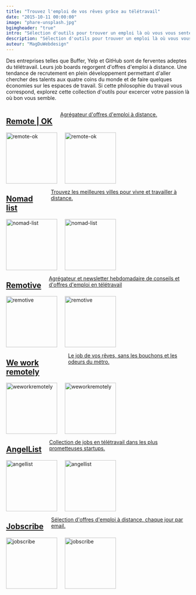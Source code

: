 ```yaml
---
title: "Trouvez l'emploi de vos rêves grâce au télétravail"
date: "2015-10-11 00:00:00"
image: "phare-unsplash.jpg"
bgimgheader: "true"
intro: "Sélection d'outils pour trouver un emploi là où vous vous sentez le mieux pour travailler."
description: "Sélection d'outils pour trouver un emploi là où vous vous sentez le mieux pour travailler"
auteur: "MagDuWebdesign"
---
```

Des entreprises telles que Buffer, Yelp et GitHub sont de ferventes adeptes du télétravail. Leurs job boards regorgent d'offres d'emploi à distance. Une tendance de recrutement en plein développement permettant d'aller chercher des talents aux quatre coins du monde et de faire quelques économies sur les espaces de travail. Si cette philosophie du travail vous correspond, explorez cette collection d'outils pour excercer votre passion là où bon vous semble.

<div class="section-carte-index-panel">
  <a href="https://remoteok.io/?ref=magazineduwebdesign" title="Remote | OK" target="_blank" rel="nofollow">
    <article class="carte-article-secondaire">
      <div class="row collapse">
        <div class="small-9 columns">
          <h1 class="carte-article-secondaire-post-title">Remote | OK</h1>
          <p>Agrégateur d'offres d'emploi à distance.</p>
        </div>
        <div class="small-3 columns">
          <img class="right" data-interchange="[https://s3-eu-west-1.amazonaws.com/mdw-images/xsmall/remote-ok.png, (default)],
          [https://s3-eu-west-1.amazonaws.com/mdw-images/xsmall/remote-ok.png, (small)],
          [https://s3-eu-west-1.amazonaws.com/mdw-images/lsmall/remote-ok.png, (smallretina)],
          [https://s3-eu-west-1.amazonaws.com/mdw-images/xsmall/remote-ok.png, (medium)],
          [https://s3-eu-west-1.amazonaws.com/mdw-images/lsmall/remote-ok.png, (mediumretina)],
          [https://s3-eu-west-1.amazonaws.com/mdw-images/xsmall/remote-ok.png, (large)],
          [https://s3-eu-west-1.amazonaws.com/mdw-images/lsmall/remote-ok.png, (largeretina)]" alt="remote-ok" width="140" height="auto">
          <noscript><img class="right" src="https://s3-eu-west-1.amazonaws.com/mdw-images/xsmall/remote-ok.png" alt="remote-ok" width="140" height="auto" /></noscript>
        </div>
      </div>
    </article>
  </a>

  <a href="https://nomadlist.com/?ref=magazineduwebdesign" title="Nomad List" target="_blank" rel="nofollow">
    <article class="carte-article-secondaire">
      <div class="row collapse">
        <div class="small-9 columns">
          <h1 class="carte-article-secondaire-post-title">Nomad list</h1>
          <p>Trouvez les meilleures villes pour vivre et travailler à distance.</p>
        </div>
        <div class="small-3 columns">
          <img class="right" data-interchange="[https://s3-eu-west-1.amazonaws.com/mdw-images/xsmall/nomad-list.png, (default)],
          [https://s3-eu-west-1.amazonaws.com/mdw-images/xsmall/nomad-list.png, (small)],
          [https://s3-eu-west-1.amazonaws.com/mdw-images/lsmall/nomad-list.png, (smallretina)],
          [https://s3-eu-west-1.amazonaws.com/mdw-images/xsmall/nomad-list.png, (medium)],
          [https://s3-eu-west-1.amazonaws.com/mdw-images/lsmall/nomad-list.png, (mediumretina)],
          [https://s3-eu-west-1.amazonaws.com/mdw-images/xsmall/nomad-list.png, (large)],
          [https://s3-eu-west-1.amazonaws.com/mdw-images/lsmall/nomad-list.png, (largeretina)]" alt="nomad-list" width="140" height="auto">
          <noscript><img class="right" src="https://s3-eu-west-1.amazonaws.com/mdw-images/xsmall/nomad-list.png" alt="nomad-list" width="140" height="auto" /></noscript>
        </div>
      </div>
    </article>
  </a>

  <a href="http://jobs.remotive.io/?ref=magazineduwebdesign" title="remotive" target="_blank" rel="nofollow">
    <article class="carte-article-secondaire">
      <div class="row collapse">
        <div class="small-9 columns">
          <h1 class="carte-article-secondaire-post-title">Remotive</h1>
          <p>Agrégateur et newsletter hebdomadaire de conseils et d'offres d'emploi en télétravail</p>
        </div>
        <div class="small-3 columns">
          <img class="right" data-interchange="[https://s3-eu-west-1.amazonaws.com/mdw-images/xsmall/remotive.png, (default)],
          [https://s3-eu-west-1.amazonaws.com/mdw-images/xsmall/remotive.png, (small)],
          [https://s3-eu-west-1.amazonaws.com/mdw-images/lsmall/remotive.png, (smallretina)],
          [https://s3-eu-west-1.amazonaws.com/mdw-images/xsmall/remotive.png, (medium)],
          [https://s3-eu-west-1.amazonaws.com/mdw-images/lsmall/remotive.png, (mediumretina)],
          [https://s3-eu-west-1.amazonaws.com/mdw-images/xsmall/remotive.png, (large)],
          [https://s3-eu-west-1.amazonaws.com/mdw-images/lsmall/remotive.png, (largeretina)]" alt="remotive" width="140" height="auto">
          <noscript><img class="right" src="https://s3-eu-west-1.amazonaws.com/mdw-images/xsmall/remotive.png" alt="remotive" width="140" height="auto" /></noscript>
        </div>
      </div>
    </article>
  </a>

  <a href="https://weworkremotely.com/?ref=magazineduwebdesign" title="weworkremotely" target="_blank" rel="nofollow">
    <article class="carte-article-secondaire">
      <div class="row collapse">
        <div class="small-9 columns">
          <h1 class="carte-article-secondaire-post-title">We work remotely</h1>
          <p>Le job de vos rêves, sans les bouchons et les odeurs du métro.</p>
        </div>
        <div class="small-3 columns">
          <img class="right" data-interchange="[https://s3-eu-west-1.amazonaws.com/mdw-images/xsmall/weworkremotely.jpeg, (default)],
          [https://s3-eu-west-1.amazonaws.com/mdw-images/xsmall/weworkremotely.jpeg, (small)],
          [https://s3-eu-west-1.amazonaws.com/mdw-images/lsmall/weworkremotely.jpeg, (smallretina)],
          [https://s3-eu-west-1.amazonaws.com/mdw-images/xsmall/weworkremotely.jpeg, (medium)],
          [https://s3-eu-west-1.amazonaws.com/mdw-images/lsmall/weworkremotely.jpeg, (mediumretina)],
          [https://s3-eu-west-1.amazonaws.com/mdw-images/xsmall/weworkremotely.jpeg, (large)],
          [https://s3-eu-west-1.amazonaws.com/mdw-images/lsmall/weworkremotely.jpeg, (largeretina)]" alt="weworkremotely" width="140" height="auto">
          <noscript><img class="right" src="https://s3-eu-west-1.amazonaws.com/mdw-images/xsmall/weworkremotely.jpeg" alt="weworkremotely" width="140" height="auto" /></noscript>
        </div>
      </div>
    </article>
  </a>

  <a href="https://angel.co/job-collections/remote/?ref=magazineduwebdesign" title="AngelList" target="_blank" rel="nofollow">
    <article class="carte-article-secondaire">
      <div class="row collapse">
        <div class="small-9 columns">
          <h1 class="carte-article-secondaire-post-title">AngelList</h1>
          <p>Collection de jobs en télétravail dans les plus prometteuses startups.</p>
        </div>
        <div class="small-3 columns">
          <img class="right" data-interchange="[https://s3-eu-west-1.amazonaws.com/mdw-images/xsmall/angellist.png, (default)],
          [https://s3-eu-west-1.amazonaws.com/mdw-images/xsmall/angellist.png, (small)],
          [https://s3-eu-west-1.amazonaws.com/mdw-images/lsmall/angellist.png, (smallretina)],
          [https://s3-eu-west-1.amazonaws.com/mdw-images/xsmall/angellist.png, (medium)],
          [https://s3-eu-west-1.amazonaws.com/mdw-images/lsmall/angellist.png, (mediumretina)],
          [https://s3-eu-west-1.amazonaws.com/mdw-images/xsmall/angellist.png, (large)],
          [https://s3-eu-west-1.amazonaws.com/mdw-images/lsmall/angellist.png, (largeretina)]" alt="angellist" width="140" height="auto">
          <noscript><img class="right" src="https://s3-eu-west-1.amazonaws.com/mdw-images/xsmall/angellist.png" alt="angellist" width="140" height="auto" /></noscript>
        </div>
      </div>
    </article>
  </a>

  <a href="http://jobscribe.com/?ref=magazineduwebdesign" title="jobscribe" target="_blank" rel="nofollow">
    <article class="carte-article-secondaire">
      <div class="row collapse">
        <div class="small-9 columns">
          <h1 class="carte-article-secondaire-post-title">Jobscribe</h1>
          <p>Sélection d'offres d'emploi à distance, chaque jour par email.</p>
        </div>
        <div class="small-3 columns">
          <img class="right" data-interchange="[https://s3-eu-west-1.amazonaws.com/mdw-images/xsmall/jobscribe.png, (default)],
          [https://s3-eu-west-1.amazonaws.com/mdw-images/xsmall/jobscribe.png, (small)],
          [https://s3-eu-west-1.amazonaws.com/mdw-images/lsmall/jobscribe.png, (smallretina)],
          [https://s3-eu-west-1.amazonaws.com/mdw-images/xsmall/jobscribe.png, (medium)],
          [https://s3-eu-west-1.amazonaws.com/mdw-images/lsmall/jobscribe.png, (mediumretina)],
          [https://s3-eu-west-1.amazonaws.com/mdw-images/xsmall/jobscribe.png, (large)],
          [https://s3-eu-west-1.amazonaws.com/mdw-images/lsmall/jobscribe.png, (largeretina)]" alt="jobscribe" width="140" height="auto">
          <noscript><img class="right" src="https://s3-eu-west-1.amazonaws.com/mdw-images/xsmall/jobscribe.png" alt="jobscribe" width="140" height="auto" /></noscript>
        </div>
      </div>
    </article>
  </a>
</div>
